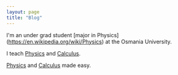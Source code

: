 ```yaml
---
layout: page
title: "Blog"
---
```


I'm an under grad student [major in Physics] (https://en.wikipedia.org/wiki/Physics) at the Osmania University.

I teach [Physics](https://en.wikipedia.org/wiki/Physics) and [Calculus](https://en.wikipedia.org/wiki/Calculus).

[Physics](https://en.wikipedia.org/wiki/Physics) and [Calculus](https://en.wikipedia.org/wiki/Calculus) made easy.
